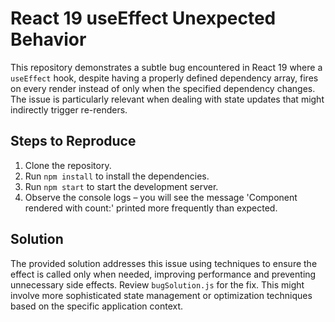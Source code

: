# React 19 useEffect Unexpected Behavior

This repository demonstrates a subtle bug encountered in React 19 where a `useEffect` hook, despite having a properly defined dependency array, fires on every render instead of only when the specified dependency changes.  The issue is particularly relevant when dealing with state updates that might indirectly trigger re-renders.

## Steps to Reproduce

1. Clone the repository.
2. Run `npm install` to install the dependencies.
3. Run `npm start` to start the development server.
4. Observe the console logs – you will see the message 'Component rendered with count:' printed more frequently than expected.

## Solution

The provided solution addresses this issue using techniques to ensure the effect is called only when needed, improving performance and preventing unnecessary side effects. Review `bugSolution.js` for the fix.  This might involve more sophisticated state management or optimization techniques based on the specific application context.